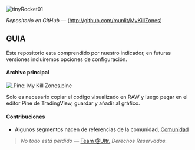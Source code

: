 ![tinyRocket01](https://github.com/munlit/MAsCrossOver/assets/160430345/7daa9f1a-3282-45d2-aa1c-0a05d0b758e9)

*Repositorio en GitHub* — (http://github.com/munlit/MyKillZones)

## GUIA

Este repositorio esta comprendido por nuestro indicador, en futuras versiones incluiremos opciones de configuración. 

#### Archivo principal

![**.Pine**: My Kill Zones.pine]([https://](https://raw.githubusercontent.com/munlit/MAsCrossOver/master/Multi%20Moving%20Average%20-%20CrossOver%20(%40Ultr).pine))

Solo es necesario copiar el codigo visualizado en RAW y luego pegar en el editor Pine de TradingView, guardar y añadir al gráfico. 

#### Contribuciones 

* Algunos segmentos nacen de referencias de la comunidad, [Comunidad](https://tradingview.com/scripts)

> *No todo está perdido* — [Team @Ultr.](https://@Ultr.io) *Derechos Reservados.*
